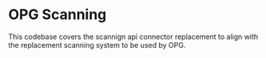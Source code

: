 # OPG Scanning

This codebase covers the scannign api connector replacement to align with the replacement scanning system to be used by OPG.
